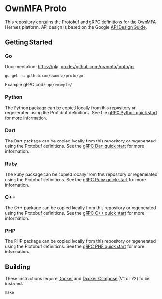 # OwnMFA Proto

This repository contains the
[Protobuf](https://developers.google.com/protocol-buffers/) and
[gRPC](https://grpc.io/) definitions for the
[OwnMFA](https://www.ownmfa.com/) Hermes platform. API design is based
on the Google [API Design Guide](https://cloud.google.com/apis/design).

## Getting Started

### Go

Documentation: https://pkg.go.dev/github.com/ownmfa/proto/go

```
go get -u github.com/ownmfa/proto/go
```

Example gRPC code: `go/example/`

### Python

The Python package can be copied locally from this repository or regenerated
using the Protobuf definitions. See the
[gRPC Python quick start](https://grpc.io/docs/languages/python/quickstart/) for
more information.

### Dart

The Dart package can be copied locally from this repository or regenerated
using the Protobuf definitions. See the
[gRPC Dart quick start](https://grpc.io/docs/languages/dart/quickstart/) for
more information.

### Ruby

The Ruby package can be copied locally from this repository or regenerated
using the Protobuf definitions. See the
[gRPC Ruby quick start](https://grpc.io/docs/languages/ruby/quickstart/) for
more information.

### C++

The C++ package can be copied locally from this repository or regenerated
using the Protobuf definitions. See the
[gRPC C++ quick start](https://grpc.io/docs/languages/cpp/quickstart/) for
more information.

### PHP

The PHP package can be copied locally from this repository or regenerated
using the Protobuf definitions. See the
[gRPC PHP quick start](https://grpc.io/docs/languages/php/quickstart/) for
more information.

## Building

These instructions require
[Docker](https://docs.docker.com/get-started/overview/) and
[Docker Compose](https://docs.docker.com/compose/) (V1 or V2) to be installed.

```
make
```
